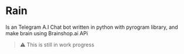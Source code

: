 # Rain
Is an Telegram A.I Chat bot written in python with pyrogram library, and make brain using Brainshop.ai APi 

> :warning: This is still in work progress
